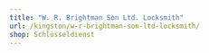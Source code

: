 ```yaml
---
title: "W. R. Brightman Son Ltd. Locksmith"
url: /kingston/w-r-brightman-son-ltd-locksmith/
shop: Schlüsseldienst
---
```


